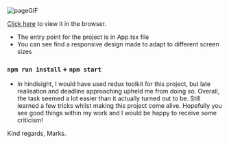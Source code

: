 ![pageGIF](./public/GIF/vaimo-task.gif)

<a href="https://wondrous-bavarois-44a0de.netlify.app/">Click here</a> to view it in the browser.
- The entry point for the project is in App.tsx file
- You can see find a responsive design made to adapt to different screen sizes

### `npm run install` + `npm start`

* In hindisight, I would have used redux toolkit for this project, but late realisation and deadline approaching upheld me
from doing so. Overall, the task seemed a lot easier than it actually turned out to be. Still learned a few tricks whilst
making this project come alive. Hopefully you see good things within my work and I would be happy to receive some criticism!

Kind regards, Marks.
